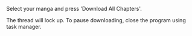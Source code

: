 Select your manga and press 'Download All Chapters'.

The thread will lock up. To pause downloading, close the program using task manager.